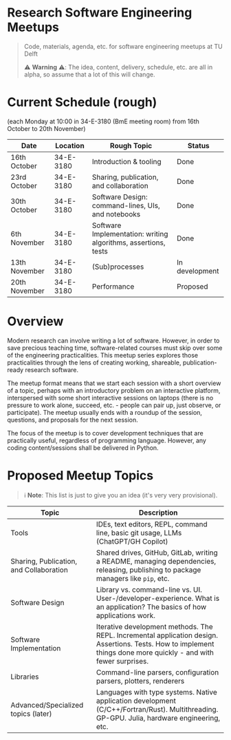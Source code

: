 # Research Software Engineering Meetups

> Code, materials, agenda, etc. for software engineering meetups at TU Delft
>
> ⚠️ **Warning** ⚠️: The idea, content, delivery, schedule, etc. are all in alpha,
> so assume that a lot of this will change.


# Current Schedule (rough)

(each Monday at 10:00 in 34-E-3180 (BmE meeting room) from 16th October to 20th November)

| Date | Location | Rough Topic | Status |
| - | - | - | - |
| 16th October | 34-E-3180 | Introduction & tooling | Done |
| 23rd October | 34-E-3180 | Sharing, publication, and collaboration | Done |
| 30th October | 34-E-3180 | Software Design: command-lines, UIs, and notebooks | Done |
| 6th November | 34-E-3180 | Software Implementation: writing algorithms, assertions, tests | Done |
| 13th November | 34-E-3180 | (Sub)processes | In development |
| 20th November | 34-E-3180 | Performance | Proposed |


# Overview

Modern research can involve writing a lot of software. However, in order to save precious teaching time, software-related courses must skip over some of the engineering practicalities. This meetup series explores those practicalities through the lens of creating working, shareable, publication-ready research software.

The meetup format means that we start each session with a short overview of a topic, perhaps with an introductory problem on an interactive platform, interspersed with some short interactive sessions on laptops (there is no pressure to work alone, succeed, etc. - people can pair up, just observe, or participate). The meetup usually ends with a roundup of the session, questions, and proposals for the next session.

The focus of the meetup is to cover development techniques that are practically useful, regardless of programming language. However, any coding content/sessions shall be delivered in Python.


# Proposed Meetup Topics

> ℹ️ **Note**: This list is just to give you an idea (it's very very provisional).

| Topic | Description |
| ----- | ----------- |
| Tools | IDEs, text editors, REPL, command line, basic git usage, LLMs (ChatGPT/GH Copilot) |
| Sharing, Publication, and Collaboration | Shared drives, GitHub, GitLab, writing a README, managing dependencies, releasing, publishing to package managers like `pip`, etc. |
| Software Design | Library vs. command-line vs. UI. User-/developer-experience. What is an application? The basics of how applications work. |
| Software Implementation | Iterative development methods. The REPL. Incremental application design. Assertions. Tests. How to implement things done more quickly - and with fewer surprises. |
| Libraries | Command-line parsers, configuration parsers, plotters, renderers |
| Advanced/Specialized topics (later) | Languages with type systems. Native application development (C/C++/Fortran/Rust). Multithreading. GP-GPU. Julia, hardware engineering, etc. |
